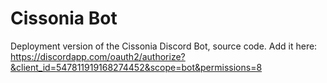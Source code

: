 # Cissonia Bot
Deployment version of the Cissonia Discord Bot, source code. Add it here: https://discordapp.com/oauth2/authorize?&client_id=547811919168274452&scope=bot&permissions=8
